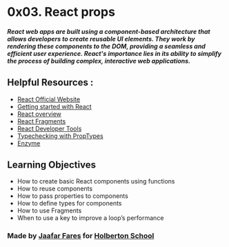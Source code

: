 # 0x03. React props


##### React web apps are built using a component-based architecture that allows developers to create reusable UI elements. They work by rendering these components to the DOM, providing a seamless and efficient user experience. React's importance lies in its ability to simplify the process of building complex, interactive web applications.


## Helpful Resources :

* [React Official Website](https://react.dev/)
* [Getting started with React](https://www.taniarascia.com/getting-started-with-react/)
* [React overview](https://react.dev/docs/getting-started.html)
* [React Fragments](https://react.dev/docs/fragments.html)
* [React Developer Tools](https://chrome.google.com/webstore/detail/react-developer-tools/fmkadmapgofadopljbjfkapdkoienihi)
* [Typechecking with PropTypes](https://react.dev/docs/typechecking-with-proptypes.html)
* [Enzyme](https://enzymejs.github.io/enzyme/docs/api/shallow.html)


## Learning Objectives


* How to create basic React components using functions
* How to reuse components
* How to pass properties to components
* How to define types for components
* How to use Fragments
* When to use a key to improve a loop’s performance




### Made by [Jaafar Fares](https://github.com/jaafarfares) for [Holberton School](https://www.holbertonschool.com/)
